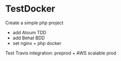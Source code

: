 # TestDocker
Create a simple php project
- add Atoum TDD
- add Behat BDD
- set nginx + php docker

Test Travis integration: preprod + AWS scalable prod
